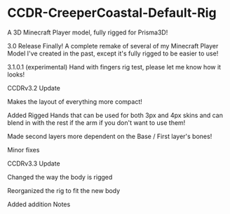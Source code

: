 # CCDR-CreeperCoastal-Default-Rig
A 3D Minecraft Player model, fully rigged for Prisma3D!

3.0 Release
Finally!
A complete remake of several of my Minecraft Player Model I've created in  the past, except it's fully rigged to be easier to use!

3.1.0.1 (experimental)
Hand with fingers rig test, please let me know how it looks!

CCDRv3.2 Update

Makes the layout of everything more compact!

Added Rigged Hands that can be used for both 3px and 4px skins and can blend in with the rest if the arm if you don't want to use them!

Made second layers more dependent on the Base / First layer's bones!

Minor fixes

CCDRv3.3 Update

Changed the way the body is rigged

Reorganized the rig to fit the new body

Added addition Notes
